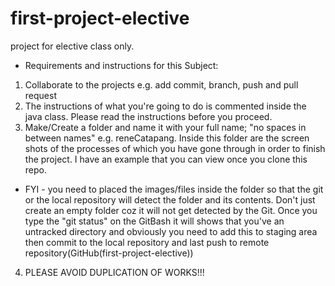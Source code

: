 # first-project-elective
project for elective class only.

* Requirements and instructions for this Subject:
1. Collaborate to the projects e.g. add commit, branch, push and pull request
2. The instructions of what you're going to do is commented inside the java class. Please read the instructions before you proceed.
3. Make/Create a folder and name it with your full name; "no spaces in between names" e.g. reneCatapang. Inside this folder are the screen shots of the processes of which you have gone through in order to finish the project. I have an example that you can view once you clone this repo. 
- FYI - you need to placed the images/files inside the folder so that the git or the local repository will detect the folder and its contents. Don't just create an empty folder coz it will not get detected by the Git. Once you type the "git status" on the GitBash it will shows that you've an untracked directory and obviously you need to add this to staging area then commit to the local repository and last push to remote repository(GitHub(first-project-elective))

4. PLEASE AVOID DUPLICATION OF WORKS!!!
   
